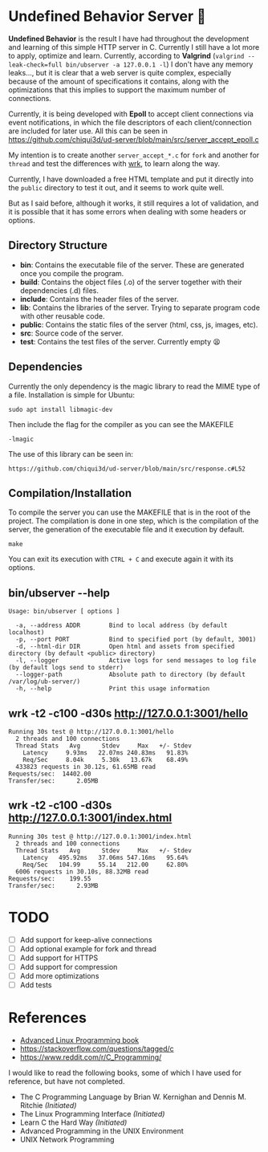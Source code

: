 # Undefined Behavior Server 👀

**Undefined Behavior** is the result I have had throughout the development and learning of this simple HTTP server in C. Currently I still have a lot more to apply, optimize and learn. Currently, according to **Valgrind** (`valgrind --leak-check=full bin/ubserver -a 127.0.0.1 -l`) I don't have any memory leaks..., but it is clear that a web server is quite complex, especially because of the amount of specifications it contains, along with the optimizations that this implies to support the maximum number of connections.

Currently, it is being developed with **Epoll** to accept client connections via event notifications, in which the file descriptors of each client/connection are included for later use. All this can be seen in https://github.com/chiqui3d/ud-server/blob/main/src/server_accept_epoll.c

My intention is to create another `server_accept_*.c` for `fork` and another for `thread` and test the differences with [wrk](https://github.com/wg/wrk), to learn along the way.

Currently, I have downloaded a free HTML template and put it directly into the `public` directory to test it out, and it seems to work quite well.

But as I said before, although it works, it still requires a lot of validation, and it is possible that it has some errors when dealing with some headers or options.

## Directory Structure

* **bin**: Contains the executable file of the server. These are generated once you compile the program.
* **build**: Contains the object files (.o) of the server together with their dependencies (.d) files.
* **include**: Contains the header files of the server.
* **lib**: Contains the libraries of the server. Trying to separate program code with other reusable code.
* **public**: Contains the static files of the server (html, css, js, images, etc).
* **src**: Source code of the server.
* **test**: Contains the test files of the server. Currently empty 😫

## Dependencies
Currently the only dependency is the magic library to read the MIME type of a file. Installation is simple for Ubuntu:

```
sudo apt install libmagic-dev
```
Then include the flag for the compiler as you can see the MAKEFILE

```
-lmagic
```
The use of this library can be seen in:

    https://github.com/chiqui3d/ud-server/blob/main/src/response.c#L52


## Compilation/Installation

To compile the server you can use the MAKEFILE that is in the root of the project. The compilation is done in one step, which is the compilation of the server, the generation of the executable file and it execution by default.

```
make
```
You can exit its execution with `CTRL + C` and execute again it with its options.

## bin/ubserver --help

```
Usage: bin/ubserver [ options ]

  -a, --address ADDR        Bind to local address (by default localhost)
  -p, --port PORT           Bind to specified port (by default, 3001)
  -d, --html-dir DIR        Open html and assets from specified directory (by default <public> directory)
  -l, --logger              Active logs for send messages to log file (by default logs send to stderr)
  --logger-path             Absolute path to directory (by default /var/log/ub-server/)
  -h, --help                Print this usage information

```
##  wrk -t2 -c100 -d30s http://127.0.0.1:3001/hello

```
Running 30s test @ http://127.0.0.1:3001/hello
  2 threads and 100 connections
  Thread Stats   Avg      Stdev     Max   +/- Stdev
    Latency     9.93ms   22.07ms 240.83ms   91.83%
    Req/Sec     8.04k     5.30k   13.67k    68.49%
  433823 requests in 30.12s, 61.65MB read
Requests/sec:  14402.00
Transfer/sec:      2.05MB

```

##  wrk -t2 -c100 -d30s http://127.0.0.1:3001/index.html

```
Running 30s test @ http://127.0.0.1:3001/index.html
  2 threads and 100 connections
  Thread Stats   Avg      Stdev     Max   +/- Stdev
    Latency   495.92ms   37.06ms 547.16ms   95.64%
    Req/Sec   104.99     55.14   212.00     62.80%
  6006 requests in 30.10s, 88.32MB read
Requests/sec:    199.55
Transfer/sec:      2.93MB

```

# TODO

* [ ] Add support for keep-alive connections
* [ ] Add optional example for fork and thread
* [ ] Add support for HTTPS
* [ ] Add support for compression
* [ ] Add more optimizations    
* [ ] Add tests

# References

* [Advanced Linux Programming book](https://mentorembedded.github.io/advancedlinuxprogramming/)
* https://stackoverflow.com/questions/tagged/c
* https://www.reddit.com/r/C_Programming/

I would like to read the following books, some of which I have used for reference, but have not completed.

* The C Programming Language by Brian W. Kernighan and Dennis M. Ritchie *(Initiated)*
* The Linux Programming Interface *(Initiated)*
* Learn C the Hard Way *(Initiated)*
* Advanced Programming in the UNIX Environment
* UNIX Network Programming